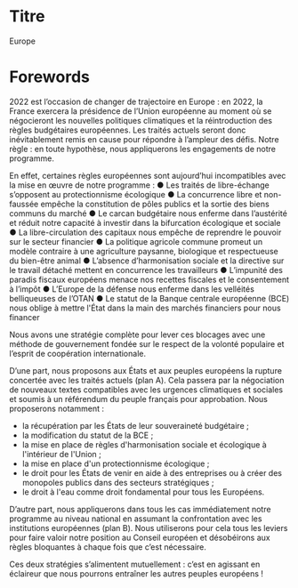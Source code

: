 # Titre

Europe
# Forewords

2022 est l’occasion de changer de trajectoire en Europe : en 2022, la France exercera la présidence de l’Union européenne au moment où se négocieront les nouvelles politiques climatiques et la réintroduction des règles budgétaires européennes. Les traités actuels seront donc inévitablement remis en cause pour répondre à l’ampleur des défis.
Notre règle : en toute hypothèse, nous appliquerons les engagements de notre programme.

En effet, certaines règles européennes sont aujourd’hui incompatibles avec la mise en œuvre de notre programme :
●	Les traités de libre-échange s’opposent au protectionnisme écologique
●	La concurrence libre et non-faussée empêche la constitution de pôles publics et la sortie des biens communs du marché
●	Le carcan budgétaire nous enferme dans l’austérité et réduit notre capacité à investir dans la bifurcation écologique et sociale
●	La libre-circulation des capitaux nous empêche de reprendre le pouvoir sur le secteur financier
●	La politique agricole commune promeut un modèle contraire à une agriculture paysanne, biologique et respectueuse du bien-être animal
●	L’absence d’harmonisation sociale et la directive sur le travail détaché mettent en concurrence les travailleurs
●	L’impunité des paradis fiscaux européens menace nos recettes fiscales et le consentement à l’impôt
●	L’Europe de la défense nous enferme dans les velléités belliqueuses de l’OTAN
●	Le statut de la Banque centrale européenne (BCE) nous oblige à mettre l'État dans la main des marchés financiers pour nous financer

Nous avons une stratégie complète pour lever ces blocages avec une méthode de gouvernement fondée sur le respect de la volonté populaire et l’esprit de coopération internationale.

D’une part, nous proposons aux États et aux peuples européens la rupture concertée avec les traités actuels (plan A). Cela passera par la négociation de nouveaux textes compatibles avec les urgences climatiques et sociales et soumis à un référendum du peuple français pour approbation. Nous proposerons notamment :
- la récupération par les États de leur souveraineté budgétaire ;
- la modification du statut de la BCE ;
- la mise en place de règles d'harmonisation sociale et écologique à l'intérieur de l'Union ;
- la mise en place d'un protectionnisme écologique ;
- le droit pour les États de venir en aide à des entreprises ou à créer des monopoles publics dans des secteurs stratégiques ;
- le droit à l'eau comme droit fondamental pour tous les Européens.

D’autre part, nous appliquerons dans tous les cas immédiatement notre programme au niveau national en assumant la confrontation avec les institutions européennes (plan B). Nous utiliserons pour cela tous les leviers pour faire valoir notre position au Conseil européen et désobéirons aux règles bloquantes à chaque fois que c’est nécessaire.

Ces deux stratégies s’alimentent mutuellement : c’est en agissant en éclaireur que nous pourrons entraîner les autres peuples européens !